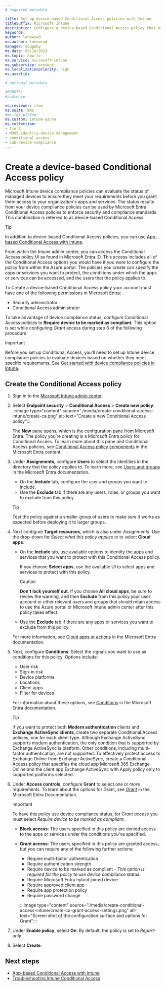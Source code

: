 ```yaml
---
# required metadata

title: Set up device-based Conditional Access policies with Intune
titleSuffix: Microsoft Intune
description: Configure a device-based Conditional Access policy that uses device status from a Microsoft Intune device compliance policies.
keywords:
author: lenewsad
ms.author: lanewsad
manager: dougeby
ms.date: 09/18/2023
ms.topic: how-to
ms.service: microsoft-intune
ms.subservice: protect
ms.localizationpriority: high
ms.assetid: 

# optional metadata

#ROBOTS:
#audience:

ms.reviewer: ilwu
ms.suite: ems
#ms.tgt_pltfrm:
ms.custom: intune-azure
ms.collection:
- tier2
- M365-identity-device-management
- conditional-access
- sub-device-compliance
---
```


# Create a device-based Conditional Access policy

Microsoft Intune device compliance policies can evaluate the status of managed devices to ensure they meet your requirements before you grant them access to your organization's apps and services. The status results from your device compliance policies can be used by Microsoft Entra Conditional Access policies to enforce security and compliance standards. This combination is referred to as device-based Conditional Access.

> [!TIP]
> In addition to device-based Conditional Access policies, you can use [App-based Conditional Access with Intune](app-based-conditional-access-intune.md).

From within the Intune admin center, you can access the Conditional Access policy UI as found in Microsoft Entra ID. This access includes all of the Conditional Access options you would have if you were to configure the policy from within the Azure portal. The policies you create can specify the apps or services you want to protect, the conditions under which the apps or services can be accessed, and the users that the policy applies to.

To Create a device-based Conditional Access policy your account must have one of the following permissions in Microsoft Entra:

- Security administrator
- Conditional Access administrator  

To take advantage of device compliance status, configure Conditional Access policies to **Require device to be marked as compliant**. This option is set while configuring *Grant* access during step 6 of the following procedure.

> [!IMPORTANT]
> Before you set up Conditional Access, you'll need to set up Intune device compliance policies to evaluate devices based on whether they meet specific requirements. See [Get started with device compliance policies in Intune](device-compliance-get-started.md).

## Create the Conditional Access policy

1. Sign in to the [Microsoft Intune admin center](https://go.microsoft.com/fwlink/?linkid=2109431).

2. Select **Endpoint security** > **Conditional Access** > **Create new policy**.
:::image type="content" source="./media/create-conditional-access-intune/create-ca.png" alt-text="Create a new Conditional Access policy":::

   The **New** pane opens, which is the configuration pane from Microsoft Entra. The policy you’re creating is a Microsoft Entra policy for Conditional Access. To learn more about this pane and Conditional Access policies, see [Conditional Access policy components](/azure/active-directory/conditional-access/concept-conditional-access-policies) in the Microsoft Entra content.

3. Under **Assignments**, configure **Users** to select the Identities in the directory that the policy applies to. To learn more, see [Users and groups](/azure/active-directory/conditional-access/concept-conditional-access-users-groups) in the Microsoft Entra documentation.

   - On the **Include** tab, configure the user and groups you want to include.  
   - Use the **Exclude** tab if there are any users, roles, or groups you want to exclude from this policy.

   > [!TIP]
   > Test the policy against a smaller group of users to make sure it works as expected before deploying it to larger groups.

4. Next configure **Target resources**, which is also under *Assignments*. Use the drop-down for *Select what this policy applies to* to select **Cloud apps**.

   - On the **Include** tab, use available options to identify the apps and services that you want to protect with this Conditional Access policy.

     If you choose **Select apps**, use the available UI to select apps and services to protect with this policy.

     > [!CAUTION]
     > **Don't lock yourself out**. If you choose **All cloud apps**, be sure to review the warning, and then **Exclude** from this policy your user account or other relevant users and groups that should retain access to use the Azure portal or Microsoft Intune admin center after this policy takes effect.

   - Use the **Exclude** tab if there are any apps or services you want to exclude from this policy.

   For more information, see [Cloud apps or actions](/azure/active-directory/conditional-access/concept-conditional-access-cloud-apps) in the Microsoft Entra documentation.

5. Next, configure **Conditions**. Select the signals you want to use as conditions for this policy. Options include:

   - User risk
   - Sign-in risk
   - Device platforms
   - Locations
   - Client apps
   - Filter for devices

   For information about these options, see [Conditions](/azure/active-directory/conditional-access/concept-conditional-access-conditions) in the Microsoft Entra documentation.

   > [!TIP]
   > If you want to protect both **Modern authentication** clients and **Exchange ActiveSync clients**, create two separate Conditional Access policies, one for each client type. Although Exchange ActiveSync supports modern authentication, the only condition that is supported by Exchange ActiveSync is platform. Other conditions, including multi-factor authentication, are not supported. To effectively protect access to Exchange Online from Exchange ActiveSync, create a Conditional Access policy that specifies the cloud app Microsoft 365 Exchange Online and the client app Exchange ActiveSync with Apply policy only to supported platforms selected.

6. Under **Access controls**, configure **Grant** to select one or more requirements. To learn about the options for Grant, see [*Grant*](/azure/active-directory/conditional-access/concept-conditional-access-grant) in the Microsoft Entra Documentation.

   > [!IMPORTANT]
   >
   > To have this policy use device compliance status, for *Grant access* you must select *Require device to be marked as compliant*.

   - **Block access**: The users specified in this policy are denied access to the apps or services under the conditions you've specified.
   - **Grant access**: The users specified in this policy are granted access, but you can require any of the following further actions:
     - Require multi-factor authentication
     - Require authentication strength
     - Require device to be marked as compliant - *This option is required for the policy to use device compliance status.*
     - Require Microsoft Entra hybrid joined device
     - Require approved client app
     - Require app protection policy
     - Require password change

     :::image type="content" source="./media/create-conditional-access-intune/create-ca-grant-access-settings.png" alt-text="Screen shot of the configuration surface and options for Grant":::

7. Under **Enable policy**, select **On**. By default, the policy is set to *Report-only*.

8. Select **Create**.

## Next steps

- [App-based Conditional Access with Intune](app-based-conditional-access-intune.md)
- [Troubleshooting Intune Conditional Access](/troubleshoot/mem/intune/device-protection/troubleshoot-conditional-access)
